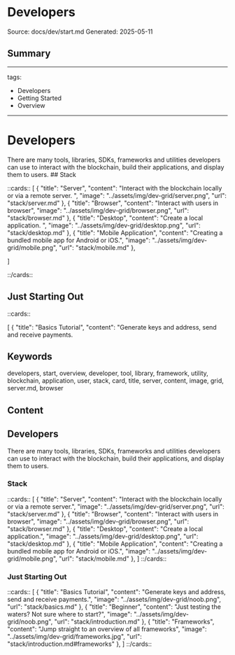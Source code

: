 # Developers
Source: docs/dev/start.md
Generated: 2025-05-11

## Summary
---
tags:
  - Developers
  - Getting Started
  - Overview
---

# Developers


There are many tools, libraries, SDKs, frameworks and utilities developers can use to interact with the blockchain, build their applications, and display them to users. ## Stack

::cards:: [
  {
    "title": "Server",
    "content": "Interact with the blockchain locally or via a remote server. ",
    "image": "../assets/img/dev-grid/server.png",
    "url": "stack/server.md"
  },
  {
    "title": "Browser",
    "content": "Interact with users in browser",
    "image": "../assets/img/dev-grid/browser.png",
    "url": "stack/browser.md"
  },
  {
    "title": "Desktop",
    "content": "Create a local application. ",
    "image": "../assets/img/dev-grid/desktop.png",
    "url": "stack/desktop.md"
  },
  {
    "title": "Mobile Application",
    "content": "Creating a bundled mobile app for Android or iOS.",
    "image": "../assets/img/dev-grid/mobile.png",
    "url": "stack/mobile.md"
  },

]

::/cards::

## Just Starting Out

::cards::

[
  {
    "title": "Basics Tutorial",
    "content": "Generate keys and address, send and receive payments.

## Keywords
developers, start, overview, developer, tool, library, framework, utility, blockchain, application, user, stack, card, title, server, content, image, grid, server.md, browser

## Content
## Developers
There are many tools, libraries, SDKs, frameworks and utilities developers can use to interact with the blockchain, build their applications, and display them to users.

### Stack
::cards::
[
  {
    "title": "Server",
    "content": "Interact with the blockchain locally or via a remote server.",
    "image": "../assets/img/dev-grid/server.png",
    "url": "stack/server.md"
  },
  {
    "title": "Browser",
    "content": "Interact with users in browser",
    "image": "../assets/img/dev-grid/browser.png",
    "url": "stack/browser.md"
  },
  {
    "title": "Desktop",
    "content": "Create a local application.",
    "image": "../assets/img/dev-grid/desktop.png",
    "url": "stack/desktop.md"
  },
  {
    "title": "Mobile Application",
    "content": "Creating a bundled mobile app for Android or iOS.",
    "image": "../assets/img/dev-grid/mobile.png",
    "url": "stack/mobile.md"
  },
]
::/cards::

### Just Starting Out
::cards::
[
  {
    "title": "Basics Tutorial",
    "content": "Generate keys and address, send and receive payments.",
    "image": "../assets/img/dev-grid/noob.png",
    "url": "stack/basics.md"
  },
  {
    "title": "Beginner",
    "content": "Just testing the waters? Not sure where to start?",
    "image": "../assets/img/dev-grid/noob.png",
    "url": "stack/introduction.md"
  },
  {
    "title": "Frameworks",
    "content": "Jump straight to an overview of all frameworks",
    "image": "../assets/img/dev-grid/frameworks.jpg",
    "url": "stack/introduction.md#frameworks"
  },
]
::/cards::
